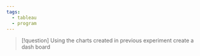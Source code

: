```yaml
---
tags:
  - tableau
  - program
---
```

>[!question] Using the charts created in previous experiment create a dash board